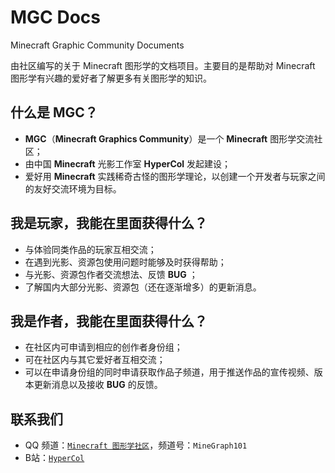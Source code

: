 # MGC Docs

Minecraft Graphic Community Documents

由社区编写的关于 Minecraft 图形学的文档项目。主要目的是帮助对 Minecraft 图形学有兴趣的爱好者了解更多有关图形学的知识。

## 什么是 MGC？

- **MGC**（**Minecraft Graphics Community**）是一个 **Minecraft** 图形学交流社区；
- 由中国 **Minecraft** 光影工作室 **HyperCol** 发起建设；
- 爱好用 **Minecraft** 实践稀奇古怪的图形学理论，以创建一个开发者与玩家之间的友好交流环境为目标。

## 我是玩家，我能在里面获得什么？

- 与体验同类作品的玩家互相交流；
- 在遇到光影、资源包使用问题时能够及时获得帮助；
- 与光影、资源包作者交流想法、反馈 **BUG** ；
- 了解国内大部分光影、资源包（还在逐渐增多）的更新消息。

## 我是作者，我能在里面获得什么？

- 在社区内可申请到相应的创作者身份组；
- 可在社区内与其它爱好者互相交流；
- 可以在申请身份组的同时申请获取作品子频道，用于推送作品的宣传视频、版本更新消息以及接收 **BUG** 的反馈。

## 联系我们

- QQ 频道：[`Minecraft 图形学社区`](https://pd.qq.com/s/lem9db)，频道号：`MineGraph101`
- B站：[`HyperCol`](https://space.bilibili.com/480528388)
